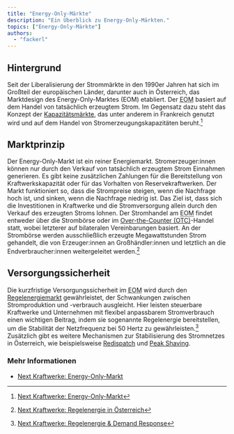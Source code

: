 ```yaml
---
title: "Energy-Only-Märkte"
description: "Ein Überblick zu Energy-Only-Märkten."
topics: ["Energy-Only-Märkte"]
authors:
  - "fackerl"
---
```


## Hintergrund

Seit der Liberalisierung der Strommärkte in den 1990er Jahren hat sich im Großteil der europäischen Länder, darunter auch in Österreich, das Marktdesign des Energy-Only-Marktes (EOM) etabliert. Der <abbr title="Energy-Only-Markt">EOM</abbr> basiert auf dem Handel von tatsächlich erzeugtem Strom. Im Gegensatz dazu steht das Konzept der [Kapazitätsmärkte](./wissen/kapazitätsmärkte/index.md), das unter anderem in Frankreich genutzt wird und auf dem Handel von Stromerzeugungskapazitäten beruht.[^1]

## Marktprinzip

Der Energy-Only-Markt ist ein reiner Energiemarkt. Stromerzeuger:innen können nur durch den Verkauf von tatsächlich erzeugtem Strom Einnahmen generieren. Es gibt keine zusätzlichen Zahlungen für die Bereitstellung von Kraftwerkskapazität oder für das Vorhalten von Reservekraftwerken. Der Markt funktioniert so, dass die Strompreise steigen, wenn die Nachfrage hoch ist, und sinken, wenn die Nachfrage niedrig ist. Das Ziel ist, dass sich die Investitionen in Kraftwerke und die Stromversorgung allein durch den Verkauf des erzeugten Stroms lohnen. Der Stromhandel am <abbr title="Energy-Only-Markt">EOM</abbr> findet entweder über die Strombörse oder im [Over-the-Counter (OTC)](./wissen/over-the-counter-handel/index.md)-Handel statt, wobei letzterer auf bilateralen Vereinbarungen basiert. An der Strombörse werden ausschließlich erzeugte Megawattstunden Strom gehandelt, die von Erzeuger:innen an Großhändler:innen und letztlich an die Endverbraucher:innen weitergeleitet werden.[^2]

## Versorgungssicherheit

Die kurzfristige Versorgungssicherheit im <abbr title="Energy-Only-Markt">EOM</abbr> wird durch den [Regelenergiemarkt](./wissen/regelenergie/index.md) gewährleistet, der Schwankungen zwischen Stromproduktion und -verbrauch ausgleicht. Hier leisten steuerbare Kraftwerke und Unternehmen mit flexibel anpassbarem Stromverbrauch einen wichtigen Beitrag, indem sie sogenannte Regelenergie bereitstellen, um die Stabilität der Netzfrequenz bei 50 Hertz zu gewährleisten.[^3] Zusätzlich gibt es weitere Mechanismen zur Stabilisierung des Stromnetzes in Österreich, wie beispielsweise [Redispatch](./wissen/redispatch/index.md) und [Peak Shaving](./wissen/peakshaving/index.md).

### Mehr Informationen

- [Next Kraftwerke: Energy-Only-Markt](https://www.next-kraftwerke.at/wissen/energy-only-markt)

[^1]: [Next Kraftwerke: Energy-Only-Markt](https://www.next-kraftwerke.at/wissen/energy-only-markt)
[^2]: [Next Kraftwerke: Regelenergie in Österreich](https://www.next-kraftwerke.at/wissen/regelenergie)
[^3]: [Next Kraftwerke: Regelenergie & Demand Response](https://www.next-kraftwerke.at/produkte/regelenergie)
